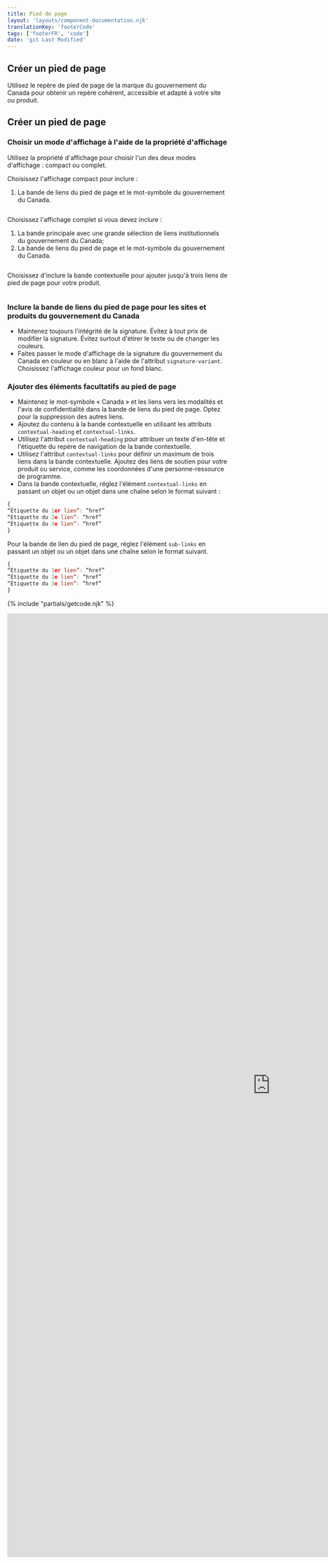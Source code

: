 ```yaml
---
title: Pied de page
layout: 'layouts/component-documentation.njk'
translationKey: 'footerCode'
tags: ['footerFR', 'code']
date: 'git Last Modified'
---
```


## Créer un pied de page

Utilisez le repère de pied de page de la marque du gouvernement du Canada pour obtenir un repère cohérent, accessible et adapté à votre site ou produit.

## Créer un pied de page

### Choisir un mode d'affichage à l'aide de la propriété d'affichage

Utilisez la propriété d'affichage pour choisir l'un des deux modes d'affichage : compact ou complet.

Choisissez l'affichage compact pour inclure :

1. La bande de liens du pied de page et le mot-symbole du gouvernement du Canada.

<img class="b-sm b-default mb-300 p-300" src="/images/fr/components/example/example-footer-compact.svg" alt=""/>

Choisissez l'affichage complet si vous devez inclure :

1. La bande principale avec une grande sélection de liens institutionnels du gouvernement du Canada;
2. La bande de liens du pied de page et le mot-symbole du gouvernement du Canada.

<img class="b-sm b-default mb-300 p-300" src="/images/fr/components/example/example-footer-full.svg" alt=""/>

Choisissez d'inclure la bande contextuelle pour ajouter jusqu'à trois liens de pied de page pour votre produit.

<img class="b-sm b-default mb-300 p-300" src="/images/fr/components/example/example-footer-full-with-contextual-links.svg" alt=""/>

### Inclure la bande de liens du pied de page pour les sites et produits du gouvernement du Canada

- Maintenez toujours l'intégrité de la signature. Évitez à tout prix de modifier la signature. Évitez surtout d'étirer le texte ou de changer les couleurs.
- Faites passer le mode d'affichage de la signature du gouvernement du Canada en couleur ou en blanc à l'aide de l'attribut `signature-variant`. Choisissez l'affichage couleur pour un fond blanc.

### Ajouter des éléments facultatifs au pied de page

- Maintenez le mot-symbole « Canada » et les liens vers les modalités et l'avis de confidentialité dans la bande de liens du pied de page. Optez pour la suppression des autres liens.
- Ajoutez du contenu à la bande contextuelle en utilisant les attributs `contextual-heading` et `contextual-links`.
- Utilisez l'attribut `contextual-heading` pour attribuer un texte d'en-tête et l'étiquette du repère de navigation de la bande contextuelle.
- Utilisez l'attribut `contextual-links` pour définir un maximum de trois liens dans la bande contextuelle. Ajoutez des liens de soutien pour votre produit ou service, comme les coordonnées d'une personne-ressource de programme.
- Dans la bande contextuelle, réglez l'élément `contextual-links` en passant un objet ou un objet dans une chaîne selon le format suivant :

```js
{
“Étiquette du 1er lien”: “href”
“Étiquette du 2e lien”: “href”
“Étiquette du 3e lien”: “href”
}
```

Pour la bande de lien du pied de page, réglez l'élément `sub-links` en passant un objet ou un objet dans une chaîne selon le format suivant.

```js
{
“Étiquette du 1er lien”: “href”
“Étiquette du 2e lien”: “href”
“Étiquette du 3e lien”: “href”
}
```

{% include "partials/getcode.njk" %}

<iframe
  title="Survol des propriétés et des évènements relatifs à gcds-footer."
  src="https://cds-snc.github.io/gcds-components/iframe.html?viewMode=docs&demo=true&singleStory=true&id=components-footer--events-properties&lang=fr"
  width="1200"
  height="2150"
  style="display: block; margin: 0 auto;"
  frameBorder="0"
  allow="clipboard-write"
></iframe>
